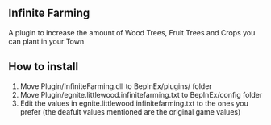 ## Infinite Farming
A plugin to increase the amount of Wood Trees, Fruit Trees and Crops you can plant in your Town

## How to install
   1. Move Plugin/InfiniteFarming.dll to BepInEx/plugins/ folder
   2. Move Plugin/egnite.littlewood.infinitefarming.txt to BepInEx/config folder
   3. Edit the values in egnite.littlewood.infinitefarming.txt to the ones you prefer (the deafult values mentioned are the original game values)